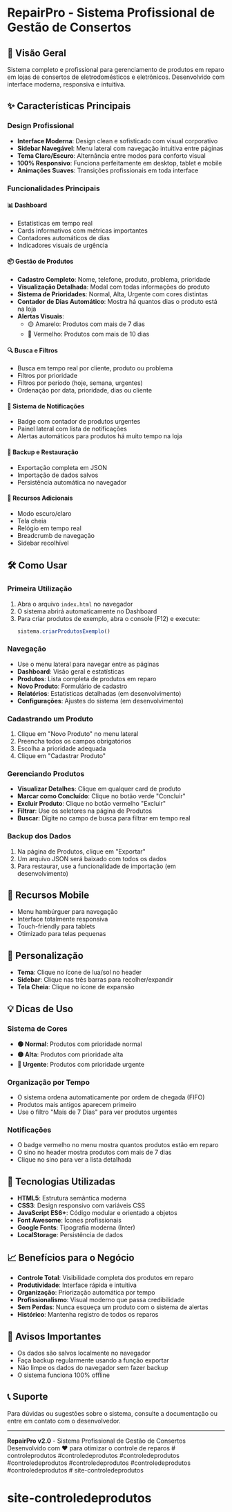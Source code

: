 # RepairPro - Sistema Profissional de Gestão de Consertos

## 🚀 Visão Geral
Sistema completo e profissional para gerenciamento de produtos em reparo em lojas de consertos de eletrodomésticos e eletrônicos. Desenvolvido com interface moderna, responsiva e intuitiva.

## ✨ Características Principais

### Design Profissional
- **Interface Moderna**: Design clean e sofisticado com visual corporativo
- **Sidebar Navegável**: Menu lateral com navegação intuitiva entre páginas
- **Tema Claro/Escuro**: Alternância entre modos para conforto visual
- **100% Responsivo**: Funciona perfeitamente em desktop, tablet e mobile
- **Animações Suaves**: Transições profissionais em toda interface

### Funcionalidades Principais

#### 📊 Dashboard
- Estatísticas em tempo real
- Cards informativos com métricas importantes
- Contadores automáticos de dias
- Indicadores visuais de urgência

#### 📦 Gestão de Produtos
- **Cadastro Completo**: Nome, telefone, produto, problema, prioridade
- **Visualização Detalhada**: Modal com todas informações do produto
- **Sistema de Prioridades**: Normal, Alta, Urgente com cores distintas
- **Contador de Dias Automático**: Mostra há quantos dias o produto está na loja
- **Alertas Visuais**:
  - 🟡 Amarelo: Produtos com mais de 7 dias
  - 🔴 Vermelho: Produtos com mais de 10 dias

#### 🔍 Busca e Filtros
- Busca em tempo real por cliente, produto ou problema
- Filtros por prioridade
- Filtros por período (hoje, semana, urgentes)
- Ordenação por data, prioridade, dias ou cliente

#### 🔔 Sistema de Notificações
- Badge com contador de produtos urgentes
- Painel lateral com lista de notificações
- Alertas automáticos para produtos há muito tempo na loja

#### 💾 Backup e Restauração
- Exportação completa em JSON
- Importação de dados salvos
- Persistência automática no navegador

#### 🌙 Recursos Adicionais
- Modo escuro/claro
- Tela cheia
- Relógio em tempo real
- Breadcrumb de navegação
- Sidebar recolhível

## 🛠️ Como Usar

### Primeira Utilização
1. Abra o arquivo `index.html` no navegador
2. O sistema abrirá automaticamente no Dashboard
3. Para criar produtos de exemplo, abra o console (F12) e execute:
   ```javascript
   sistema.criarProdutosExemplo()
   ```

### Navegação
- Use o menu lateral para navegar entre as páginas
- **Dashboard**: Visão geral e estatísticas
- **Produtos**: Lista completa de produtos em reparo
- **Novo Produto**: Formulário de cadastro
- **Relatórios**: Estatísticas detalhadas (em desenvolvimento)
- **Configurações**: Ajustes do sistema (em desenvolvimento)

### Cadastrando um Produto
1. Clique em "Novo Produto" no menu lateral
2. Preencha todos os campos obrigatórios
3. Escolha a prioridade adequada
4. Clique em "Cadastrar Produto"

### Gerenciando Produtos
- **Visualizar Detalhes**: Clique em qualquer card de produto
- **Marcar como Concluído**: Clique no botão verde "Concluir"
- **Excluir Produto**: Clique no botão vermelho "Excluir"
- **Filtrar**: Use os seletores na página de Produtos
- **Buscar**: Digite no campo de busca para filtrar em tempo real

### Backup dos Dados
1. Na página de Produtos, clique em "Exportar"
2. Um arquivo JSON será baixado com todos os dados
3. Para restaurar, use a funcionalidade de importação (em desenvolvimento)

## 📱 Recursos Mobile
- Menu hambúrguer para navegação
- Interface totalmente responsiva
- Touch-friendly para tablets
- Otimizado para telas pequenas

## 🎨 Personalização
- **Tema**: Clique no ícone de lua/sol no header
- **Sidebar**: Clique nas três barras para recolher/expandir
- **Tela Cheia**: Clique no ícone de expansão

## 💡 Dicas de Uso

### Sistema de Cores
- **🟢 Normal**: Produtos com prioridade normal
- **🟡 Alta**: Produtos com prioridade alta
- **🔴 Urgente**: Produtos com prioridade urgente

### Organização por Tempo
- O sistema ordena automaticamente por ordem de chegada (FIFO)
- Produtos mais antigos aparecem primeiro
- Use o filtro "Mais de 7 Dias" para ver produtos urgentes

### Notificações
- O badge vermelho no menu mostra quantos produtos estão em reparo
- O sino no header mostra produtos com mais de 7 dias
- Clique no sino para ver a lista detalhada

## 🔧 Tecnologias Utilizadas
- **HTML5**: Estrutura semântica moderna
- **CSS3**: Design responsivo com variáveis CSS
- **JavaScript ES6+**: Código modular e orientado a objetos
- **Font Awesome**: Ícones profissionais
- **Google Fonts**: Tipografia moderna (Inter)
- **LocalStorage**: Persistência de dados

## 📈 Benefícios para o Negócio
- **Controle Total**: Visibilidade completa dos produtos em reparo
- **Produtividade**: Interface rápida e intuitiva
- **Organização**: Priorização automática por tempo
- **Profissionalismo**: Visual moderno que passa credibilidade
- **Sem Perdas**: Nunca esqueça um produto com o sistema de alertas
- **Histórico**: Mantenha registro de todos os reparos

## 🚨 Avisos Importantes
- Os dados são salvos localmente no navegador
- Faça backup regularmente usando a função exportar
- Não limpe os dados do navegador sem fazer backup
- O sistema funciona 100% offline

## 📞 Suporte
Para dúvidas ou sugestões sobre o sistema, consulte a documentação ou entre em contato com o desenvolvedor.

---

**RepairPro v2.0** - Sistema Profissional de Gestão de Consertos  
Desenvolvido com ❤️ para otimizar o controle de reparos
#   c o n t r o l e p r o d u t o s  
 # c o n t r o l e d e p r o d u t o s  
 # c o n t r o l e d e p r o d u t o s  
 # c o n t r o l e d e p r o d u t o s  
 # c o n t r o l e d e p r o d u t o s  
 # c o n t r o l e d e p r o d u t o s  
 # c o n t r o l e d e p r o d u t o s  
 # site-controledeprodutos
# site-controledeprodutos
